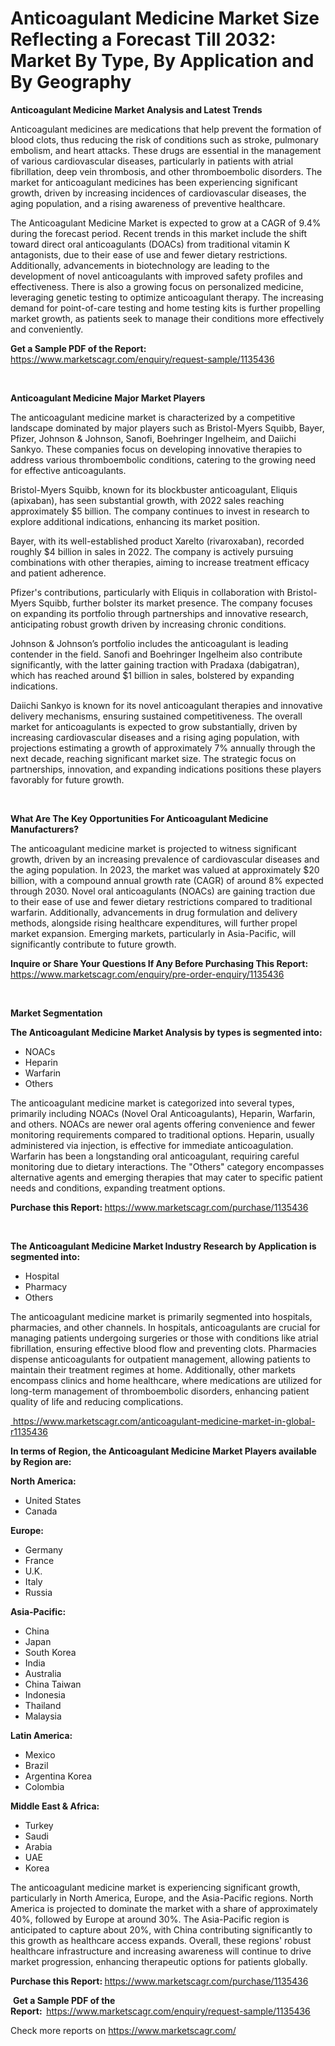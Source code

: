 <p><h1>Anticoagulant Medicine Market Size Reflecting a Forecast Till 2032: Market By Type, By Application and By Geography</h1></p><p><strong>Anticoagulant Medicine Market Analysis and Latest Trends</strong></p>
<p><p>Anticoagulant medicines are medications that help prevent the formation of blood clots, thus reducing the risk of conditions such as stroke, pulmonary embolism, and heart attacks. These drugs are essential in the management of various cardiovascular diseases, particularly in patients with atrial fibrillation, deep vein thrombosis, and other thromboembolic disorders. The market for anticoagulant medicines has been experiencing significant growth, driven by increasing incidences of cardiovascular diseases, the aging population, and a rising awareness of preventive healthcare.</p><p>The Anticoagulant Medicine Market is expected to grow at a CAGR of 9.4% during the forecast period. Recent trends in this market include the shift toward direct oral anticoagulants (DOACs) from traditional vitamin K antagonists, due to their ease of use and fewer dietary restrictions. Additionally, advancements in biotechnology are leading to the development of novel anticoagulants with improved safety profiles and effectiveness. There is also a growing focus on personalized medicine, leveraging genetic testing to optimize anticoagulant therapy. The increasing demand for point-of-care testing and home testing kits is further propelling market growth, as patients seek to manage their conditions more effectively and conveniently.</p></p>
<p><strong>Get a Sample PDF of the Report:&nbsp;</strong> <a href="https://www.marketscagr.com/enquiry/request-sample/1135436?utm_campaign=1901&utm_medium=2&utm_source=Github&utm_content=ia&utm_term=08032025&utm_id=anticoagulant-medicine">https://www.marketscagr.com/enquiry/request-sample/1135436</a></p>
<p>&nbsp;</p>
<p><strong>Anticoagulant Medicine Major Market Players</strong></p>
<p><p>The anticoagulant medicine market is characterized by a competitive landscape dominated by major players such as Bristol-Myers Squibb, Bayer, Pfizer, Johnson & Johnson, Sanofi, Boehringer Ingelheim, and Daiichi Sankyo. These companies focus on developing innovative therapies to address various thromboembolic conditions, catering to the growing need for effective anticoagulants.</p><p>Bristol-Myers Squibb, known for its blockbuster anticoagulant, Eliquis (apixaban), has seen substantial growth, with 2022 sales reaching approximately $5 billion. The company continues to invest in research to explore additional indications, enhancing its market position.</p><p>Bayer, with its well-established product Xarelto (rivaroxaban), recorded roughly $4 billion in sales in 2022. The company is actively pursuing combinations with other therapies, aiming to increase treatment efficacy and patient adherence.</p><p>Pfizer's contributions, particularly with Eliquis in collaboration with Bristol-Myers Squibb, further bolster its market presence. The company focuses on expanding its portfolio through partnerships and innovative research, anticipating robust growth driven by increasing chronic conditions.</p><p>Johnson & Johnson’s portfolio includes the anticoagulant is leading contender in the field. Sanofi and Boehringer Ingelheim also contribute significantly, with the latter gaining traction with Pradaxa (dabigatran), which has reached around $1 billion in sales, bolstered by expanding indications.</p><p>Daiichi Sankyo is known for its novel anticoagulant therapies and innovative delivery mechanisms, ensuring sustained competitiveness. The overall market for anticoagulants is expected to grow substantially, driven by increasing cardiovascular diseases and a rising aging population, with projections estimating a growth of approximately 7% annually through the next decade, reaching significant market size. The strategic focus on partnerships, innovation, and expanding indications positions these players favorably for future growth.</p></p>
<p>&nbsp;</p>
<p><strong>What Are The Key Opportunities For Anticoagulant Medicine Manufacturers?</strong></p>
<p><p>The anticoagulant medicine market is projected to witness significant growth, driven by an increasing prevalence of cardiovascular diseases and the aging population. In 2023, the market was valued at approximately $20 billion, with a compound annual growth rate (CAGR) of around 8% expected through 2030. Novel oral anticoagulants (NOACs) are gaining traction due to their ease of use and fewer dietary restrictions compared to traditional warfarin. Additionally, advancements in drug formulation and delivery methods, alongside rising healthcare expenditures, will further propel market expansion. Emerging markets, particularly in Asia-Pacific, will significantly contribute to future growth.</p></p>
<p><strong>Inquire or Share Your Questions If Any Before Purchasing This Report:</strong> <a href="https://www.marketscagr.com/enquiry/pre-order-enquiry/1135436?utm_campaign=1901&utm_medium=2&utm_source=Github&utm_content=ia&utm_term=08032025&utm_id=anticoagulant-medicine">https://www.marketscagr.com/enquiry/pre-order-enquiry/1135436</a></p>
<p>&nbsp;</p>
<p><strong>Market Segmentation</strong></p>
<p><strong>The Anticoagulant Medicine Market Analysis by types is segmented into:</strong></p>
<p><ul><li>NOACs</li><li>Heparin</li><li>Warfarin</li><li>Others</li></ul></p>
<p><p>The anticoagulant medicine market is categorized into several types, primarily including NOACs (Novel Oral Anticoagulants), Heparin, Warfarin, and others. NOACs are newer oral agents offering convenience and fewer monitoring requirements compared to traditional options. Heparin, usually administered via injection, is effective for immediate anticoagulation. Warfarin has been a longstanding oral anticoagulant, requiring careful monitoring due to dietary interactions. The "Others" category encompasses alternative agents and emerging therapies that may cater to specific patient needs and conditions, expanding treatment options.</p></p>
<p><strong>Purchase this Report:&nbsp;</strong><a href="https://www.marketscagr.com/purchase/1135436?utm_campaign=1901&utm_medium=2&utm_source=Github&utm_content=ia&utm_term=08032025&utm_id=anticoagulant-medicine">https://www.marketscagr.com/purchase/1135436</a></p>
<p>&nbsp;</p>
<p><strong>The Anticoagulant Medicine Market Industry Research by Application is segmented into:</strong></p>
<p><ul><li>Hospital</li><li>Pharmacy</li><li>Others</li></ul></p>
<p><p>The anticoagulant medicine market is primarily segmented into hospitals, pharmacies, and other channels. In hospitals, anticoagulants are crucial for managing patients undergoing surgeries or those with conditions like atrial fibrillation, ensuring effective blood flow and preventing clots. Pharmacies dispense anticoagulants for outpatient management, allowing patients to maintain their treatment regimes at home. Additionally, other markets encompass clinics and home healthcare, where medications are utilized for long-term management of thromboembolic disorders, enhancing patient quality of life and reducing complications.</p></p>
<p><a href="https://www.marketscagr.com/anticoagulant-medicine-market-in-global-r1135436?utm_campaign=1901&utm_medium=2&utm_source=Github&utm_content=ia&utm_term=08032025&utm_id=anticoagulant-medicine">&nbsp;https://www.marketscagr.com/anticoagulant-medicine-market-in-global-r1135436</a></p>
<p><strong>In terms of Region, the Anticoagulant Medicine Market Players available by Region are:</strong></p>
<p>
    <p> <strong> North America: </strong>
        <ul>
            <li>United States</li>
            <li>Canada</li>
        </ul>
        </p> 
    <p> <strong> Europe: </strong>
        <ul>
            <li>Germany</li>
            <li>France</li>
            <li>U.K.</li>
            <li>Italy</li>
            <li>Russia</li>
        </ul>
        </p> 
    <p> <strong> Asia-Pacific: </strong>
        <ul>
            <li>China</li>
            <li>Japan</li>
            <li>South Korea</li>
            <li>India</li>
            <li>Australia</li>
            <li>China Taiwan</li>
            <li>Indonesia</li>
            <li>Thailand</li>
            <li>Malaysia</li>
        </ul>
        </p> 
    <p> <strong> Latin America: </strong>
        <ul>
            <li>Mexico</li>
            <li>Brazil</li>
            <li>Argentina Korea</li>
            <li>Colombia</li>
        </ul>
        </p> 
    <p> <strong> Middle East & Africa: </strong>
        <ul>
            <li>Turkey</li>
            <li>Saudi</li>
            <li>Arabia</li>
            <li>UAE</li>
            <li>Korea</li>
        </ul>
    </p>
    </p>
<p><p>The anticoagulant medicine market is experiencing significant growth, particularly in North America, Europe, and the Asia-Pacific regions. North America is projected to dominate the market with a share of approximately 40%, followed by Europe at around 30%. The Asia-Pacific region is anticipated to capture about 20%, with China contributing significantly to this growth as healthcare access expands. Overall, these regions' robust healthcare infrastructure and increasing awareness will continue to drive market progression, enhancing therapeutic options for patients globally.</p></p>
<p><strong>Purchase this Report: </strong><a href="https://www.marketscagr.com/purchase/1135436?utm_campaign=1901&utm_medium=2&utm_source=Github&utm_content=ia&utm_term=08032025&utm_id=anticoagulant-medicine">https://www.marketscagr.com/purchase/1135436</a></p>
<p>&nbsp;<strong>Get a Sample PDF of the Report:&nbsp;&nbsp;</strong><a href="https://www.marketscagr.com/enquiry/request-sample/1135436?utm_campaign=1901&utm_medium=2&utm_source=Github&utm_content=ia&utm_term=08032025&utm_id=anticoagulant-medicine">https://www.marketscagr.com/enquiry/request-sample/1135436</a></p>
<p><strong></strong></p>
<p>Check more reports on <a href="https://www.marketscagr.com/?utm_campaign=1901&utm_medium=2&utm_source=Github&utm_content=ia&utm_term=08032025&utm_id=anticoagulant-medicine">https://www.marketscagr.com/</a></p>